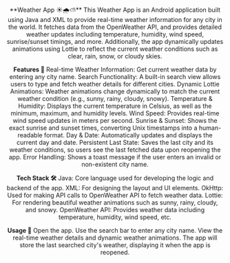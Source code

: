 
<div align="center">
 **Weather App ☀️🌧️⛅**
This Weather App is an Android application built using Java and XML to provide real-time weather information for any city in the world. It fetches data from the OpenWeather API, and provides detailed weather updates including temperature, humidity, wind speed, sunrise/sunset timings, and more. Additionally, the app dynamically updates animations using Lottie to reflect the current weather conditions such as clear, rain, snow, or cloudy skies.

**Features 🌟**
Real-time Weather Information: Get current weather data by entering any city name.
Search Functionality: A built-in search view allows users to type and fetch weather details for different cities.
Dynamic Lottie Animations: Weather animations change dynamically to match the current weather condition (e.g., sunny, rainy, cloudy, snowy).
Temperature & Humidity: Displays the current temperature in Celsius, as well as the minimum, maximum, and humidity levels.
Wind Speed: Provides real-time wind speed updates in meters per second.
Sunrise & Sunset: Shows the exact sunrise and sunset times, converting Unix timestamps into a human-readable format.
Day & Date: Automatically updates and displays the current day and date.
Persistent Last State: Saves the last city and its weather conditions, so users see the last fetched data upon reopening the app.
Error Handling: Shows a toast message if the user enters an invalid or non-existent city name.

**Tech Stack 🛠️**
Java: Core language used for developing the logic and backend of the app.
XML: For designing the layout and UI elements.
OkHttp: Used for making API calls to OpenWeather API to fetch weather data.
Lottie: For rendering beautiful weather animations such as sunny, rainy, cloudy, and snowy.
OpenWeather API: Provides weather data including temperature, humidity, wind speed, etc.

**Usage 📝**
Open the app.
Use the search bar to enter any city name.
View the real-time weather details and dynamic weather animations.
The app will store the last searched city's weather, displaying it when the app is reopened.
</div>
